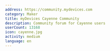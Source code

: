 ```yaml
---
address: https://community.mydevices.com
category: Maker
title: myDevices Cayenne Community
description: Community forum for Cayenne users
userCount: 13168
icon: cayenne.jpg
activity: medium
language: en
---
```

